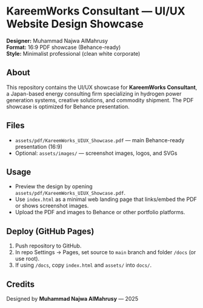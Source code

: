 # KareemWorks Consultant — UI/UX Website Design Showcase

**Designer:** Muhammad Najwa AlMahrusy  
**Format:** 16:9 PDF showcase (Behance-ready)  
**Style:** Minimalist professional (clean white corporate)

## About
This repository contains the UI/UX showcase for **KareemWorks Consultant**, a Japan-based energy consulting firm specializing in hydrogen power generation systems, creative solutions, and commodity shipment. The PDF showcase is optimized for Behance presentation.

## Files
- `assets/pdf/KareemWorks_UIUX_Showcase.pdf` — main Behance-ready presentation (16:9)
- Optional: `assets/images/` — screenshot images, logos, and SVGs

## Usage
- Preview the design by opening `assets/pdf/KareemWorks_UIUX_Showcase.pdf`.
- Use `index.html` as a minimal web landing page that links/embed the PDF or shows screenshot images.
- Upload the PDF and images to Behance or other portfolio platforms.

## Deploy (GitHub Pages)
1. Push repository to GitHub.
2. In repo Settings → Pages, set source to `main` branch and folder `/docs` (or use root).
3. If using `/docs`, copy `index.html` and `assets/` into `docs/`.

## Credits
Designed by **Muhammad Najwa AlMahrusy** — 2025
